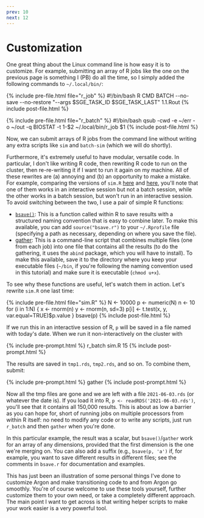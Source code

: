 ```yaml
---
prev: 10
next: 12
---
```


# Customization

One great thing about the Linux command line is how easy it is to customize.  For example, submitting an array of R jobs like the one on the previous page is something I (PB) do all the time, so I simply added the following commands to `~/.local/bin/`:

{% include pre-file.html file="r_job" %}
#!/bin/bash
R CMD BATCH --no-save --no-restore "--args $SGE_TASK_ID $SGE_TASK_LAST" $1 .$1.Rout
{% include post-file.html %}

{% include pre-file.html file="r_batch" %}
#!/bin/bash
qsub -cwd -e ~/err -o ~/out -q BIOSTAT -t 1-$2 ~/.local/bin/r_job $1
{% include post-file.html %}

Now, we can submit arrays of R jobs from the command line without writing any
extra scripts like `sim` and `batch-sim` (which we will do shortly).

Furthermore, it's extremely useful to have modular, versatile code.  In
particular, I don't like writing R code, then rewriting R code to run on the
cluster, then re-re-writing it if I want to run it again on my machine.  All of
these rewrites are (a) annoying and (b) an opportunity to make a mistake.  For
example, comparing the versions of `sim.R` [here](i.html) and [here](ii.html),
you'll note that one of them works in an interactive session but not a batch
session, while the other works in a batch session, but won't run in an
interactive session.  To avoid switching between the two, I use a pair of simple R functions:
* [`bsave()`](https://iowabiostat.github.io/hpc/misc/bsave.r): This is a function called within R to save results with a structured naming convention that is easy to combine later.  To make this available, you can add `source("bsave.r")` to your `~/.Rprofile` file (specifying a path as necessary, depending on where you save the file).
* [gather](https://iowabiostat.github.io/hpc/misc/gather): This is a command-line script that combines multiple files (one from each job) into one file that contains all the results (to do the gathering, it uses the `abind` package, which you will have to install).  To make this available, save it to the directory where you keep your executable files (`~/bin`, if you're following the naming convention used in this tutorial) and make sure it is executable (`chmod u+x`).

To see why these functions are useful, let's watch them in action.  Let's
rewrite `sim.R` one last time:

{% include pre-file.html file="sim.R" %}
N <- 10000
p <- numeric(N)
n <- 10
for (i in 1:N) {
  x <- rnorm(n)
  y <- rnorm(n, sd=3)
  p[i] <- t.test(x, y, var.equal=TRUE)$p.value
}
bsave(p)
{% include post-file.html %}

If we run this in an interactive session of R, `p` will be saved in a file named with today's date.  When we run it non-interactively on the cluster with

{% include pre-prompt.html %}
r_batch sim.R 15
{% include post-prompt.html %}

The results are saved in `tmp1.rds`, `tmp2.rds`, and so on.  To combine them, submit:

{% include pre-prompt.html %}
gather
{% include post-prompt.html %}

Now all the tmp files are gone and we are left with a file `2021-06-03.rds` (or whatever the date is).  If you load it into R, `p <- readRDS('2021-06-03.rds')`, you'll see that it contains all 150,000 results.  This is about as low a barrier as you can hope for, short of running jobs on multiple processors from within R itself: no need to modify any code or to write any scripts, just run `r_batch` and then `gather` when you're done.

In this particular example, the result was a scalar, but `bsave()`/`gather` work for an array of any dimensions, provided that the first dimension is the one we're merging on.  You can also add a suffix (e.g., `bsave(p, 'a')` if, for example, you want to save different results in different files; see the comments in `bsave.r` for documentation and examples.

This has just been an illustration of some personal things I've done to customize Argon and make transitioning code to and from Argon go smoothly.  You're of course welcome to use these tools yourself, further customize them to your own need, or take a completely different approach. The main point I want to get across is that writing helper scripts to make your work easier is a very powerful tool.
